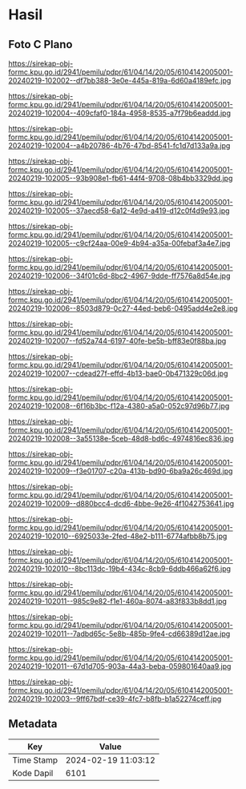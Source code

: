 # Hasil

## Foto C Plano

https://sirekap-obj-formc.kpu.go.id/2941/pemilu/pdpr/61/04/14/20/05/6104142005001-20240219-102002--df7bb388-3e0e-445a-819a-6d60a4189efc.jpg

https://sirekap-obj-formc.kpu.go.id/2941/pemilu/pdpr/61/04/14/20/05/6104142005001-20240219-102004--409cfaf0-184a-4958-8535-a7f79b6eaddd.jpg

https://sirekap-obj-formc.kpu.go.id/2941/pemilu/pdpr/61/04/14/20/05/6104142005001-20240219-102004--a4b20786-4b76-47bd-8541-fc1d7d133a9a.jpg

https://sirekap-obj-formc.kpu.go.id/2941/pemilu/pdpr/61/04/14/20/05/6104142005001-20240219-102005--93b908e1-fb61-44f4-9708-08b4bb3329dd.jpg

https://sirekap-obj-formc.kpu.go.id/2941/pemilu/pdpr/61/04/14/20/05/6104142005001-20240219-102005--37aecd58-6a12-4e9d-a419-d12c0f4d9e93.jpg

https://sirekap-obj-formc.kpu.go.id/2941/pemilu/pdpr/61/04/14/20/05/6104142005001-20240219-102005--c9cf24aa-00e9-4b94-a35a-00febaf3a4e7.jpg

https://sirekap-obj-formc.kpu.go.id/2941/pemilu/pdpr/61/04/14/20/05/6104142005001-20240219-102006--34f01c6d-8bc2-4967-9dde-ff7576a8d54e.jpg

https://sirekap-obj-formc.kpu.go.id/2941/pemilu/pdpr/61/04/14/20/05/6104142005001-20240219-102006--8503d879-0c27-44ed-beb6-0495add4e2e8.jpg

https://sirekap-obj-formc.kpu.go.id/2941/pemilu/pdpr/61/04/14/20/05/6104142005001-20240219-102007--fd52a744-6197-40fe-be5b-bff83e0f88ba.jpg

https://sirekap-obj-formc.kpu.go.id/2941/pemilu/pdpr/61/04/14/20/05/6104142005001-20240219-102007--cdead27f-effd-4b13-bae0-0b471329c06d.jpg

https://sirekap-obj-formc.kpu.go.id/2941/pemilu/pdpr/61/04/14/20/05/6104142005001-20240219-102008--6f16b3bc-f12a-4380-a5a0-052c97d96b77.jpg

https://sirekap-obj-formc.kpu.go.id/2941/pemilu/pdpr/61/04/14/20/05/6104142005001-20240219-102008--3a55138e-5ceb-48d8-bd6c-4974816ec836.jpg

https://sirekap-obj-formc.kpu.go.id/2941/pemilu/pdpr/61/04/14/20/05/6104142005001-20240219-102009--f3e01707-c20a-413b-bd90-6ba9a26c469d.jpg

https://sirekap-obj-formc.kpu.go.id/2941/pemilu/pdpr/61/04/14/20/05/6104142005001-20240219-102009--d880bcc4-dcd6-4bbe-9e26-4f1042753641.jpg

https://sirekap-obj-formc.kpu.go.id/2941/pemilu/pdpr/61/04/14/20/05/6104142005001-20240219-102010--6925033e-2fed-48e2-b111-6774afbb8b75.jpg

https://sirekap-obj-formc.kpu.go.id/2941/pemilu/pdpr/61/04/14/20/05/6104142005001-20240219-102010--8bc113dc-19b4-434c-8cb9-6ddb466a62f6.jpg

https://sirekap-obj-formc.kpu.go.id/2941/pemilu/pdpr/61/04/14/20/05/6104142005001-20240219-102011--985c9e82-f1e1-460a-8074-a83f833b8dd1.jpg

https://sirekap-obj-formc.kpu.go.id/2941/pemilu/pdpr/61/04/14/20/05/6104142005001-20240219-102011--7adbd65c-5e8b-485b-9fe4-cd66389d12ae.jpg

https://sirekap-obj-formc.kpu.go.id/2941/pemilu/pdpr/61/04/14/20/05/6104142005001-20240219-102011--67d1d705-903a-44a3-beba-059801640aa9.jpg

https://sirekap-obj-formc.kpu.go.id/2941/pemilu/pdpr/61/04/14/20/05/6104142005001-20240219-102003--9ff67bdf-ce39-4fc7-b8fb-b1a52274ceff.jpg


## Metadata

| Key        | Value               |
| ---------- | ------------------- |
| Time Stamp | 2024-02-19 11:03:12 |
| Kode Dapil | 6101                |



